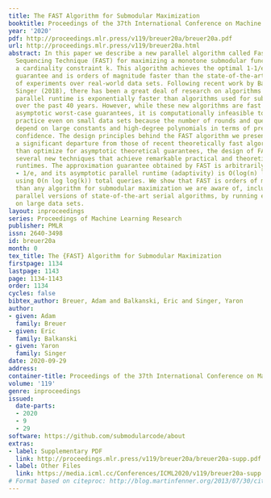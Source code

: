 ```yaml
---
title: The FAST Algorithm for Submodular Maximization
booktitle: Proceedings of the 37th International Conference on Machine Learning
year: '2020'
pdf: http://proceedings.mlr.press/v119/breuer20a/breuer20a.pdf
url: http://proceedings.mlr.press/v119/breuer20a.html
abstract: In this paper we describe a new parallel algorithm called Fast Adaptive
  Sequencing Technique (FAST) for maximizing a monotone submodular function under
  a cardinality constraint k. This algorithm achieves the optimal 1-1/e approximation
  guarantee and is orders of magnitude faster than the state-of-the-art on a variety
  of experiments over real-world data sets. Following recent work by Balkanski and
  Singer (2018), there has been a great deal of research on algorithms whose theoretical
  parallel runtime is exponentially faster than algorithms used for submodular maximization
  over the past 40 years. However, while these new algorithms are fast in terms of
  asymptotic worst-case guarantees, it is computationally infeasible to use them in
  practice even on small data sets because the number of rounds and queries they require
  depend on large constants and high-degree polynomials in terms of precision and
  confidence. The design principles behind the FAST algorithm we present here are
  a significant departure from those of recent theoretically fast algorithms. Rather
  than optimize for asymptotic theoretical guarantees, the design of FAST introduces
  several new techniques that achieve remarkable practical and theoretical parallel
  runtimes. The approximation guarantee obtained by FAST is arbitrarily close to 1
  - 1/e, and its asymptotic parallel runtime (adaptivity) is O(log(n) log^2(log k))
  using O(n log log(k)) total queries. We show that FAST is orders of magnitude faster
  than any algorithm for submodular maximization we are aware of, including hyper-optimized
  parallel versions of state-of-the-art serial algorithms, by running experiments
  on large data sets.
layout: inproceedings
series: Proceedings of Machine Learning Research
publisher: PMLR
issn: 2640-3498
id: breuer20a
month: 0
tex_title: The {FAST} Algorithm for Submodular Maximization
firstpage: 1134
lastpage: 1143
page: 1134-1143
order: 1134
cycles: false
bibtex_author: Breuer, Adam and Balkanski, Eric and Singer, Yaron
author:
- given: Adam
  family: Breuer
- given: Eric
  family: Balkanski
- given: Yaron
  family: Singer
date: 2020-09-29
address: 
container-title: Proceedings of the 37th International Conference on Machine Learning
volume: '119'
genre: inproceedings
issued:
  date-parts:
  - 2020
  - 9
  - 29
software: https://github.com/submodularcode/about
extras:
- label: Supplementary PDF
  link: http://proceedings.mlr.press/v119/breuer20a/breuer20a-supp.pdf
- label: Other Files
  link: https://media.icml.cc/Conferences/ICML2020/v119/breuer20a-supp.zip
# Format based on citeproc: http://blog.martinfenner.org/2013/07/30/citeproc-yaml-for-bibliographies/
---
```

